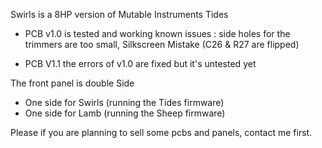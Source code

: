 Swirls is a 8HP version of Mutable Instruments Tides

- PCB v1.0 is tested and working
  known issues :
  side holes for the trimmers are too small,
  Silkscreen Mistake (C26 & R27 are flipped)
  
- PCB V1.1 
  the errors of v1.0 are fixed but it's untested yet
  
The front panel is double Side
  - One side for Swirls (running the Tides firmware)
  - One side for Lamb (running the Sheep firmware)


Please if you are planning to sell some pcbs and panels, contact me first.
